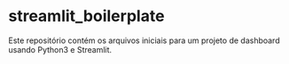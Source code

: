 # streamlit_boilerplate
Este repositório contém os arquivos iniciais para um projeto de dashboard usando Python3 e Streamlit.
